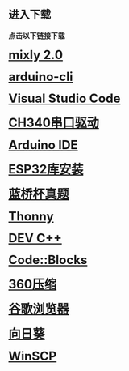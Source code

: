 ## 进入下载

**点击以下链接下载**

<font size="5">**[mixly 2.0](http://www.cele-tech.com:5000/sharing/m949pbl1c)**</font>

<font size="5">**[arduino-cli](https://downloads.arduino.cc/arduino-cli/arduino-cli_latest_Windows_64bit.zip)**</font>

<font size="5">**[Visual Studio Code](https://code.visualstudio.com/docs/?dv=win64user)**</font>

<font size="5">**[CH340串口驱动](https://www.wch.cn/downloads/file/65.html)**</font>

<font size="5">**[Arduino IDE](https://downloads.arduino.cc/arduino-ide/arduino-ide_2.3.4_Windows_64bit.exe)**</font>

<font size="5">**[ESP32库安装](http://www.cele-tech.com:5000/sharing/xOCNzIuSd)**</font>

<font size="5">**[蓝桥杯真题](http://www.cele-tech.com:5000/sharing/HK36AJjfB)**</font>

<font size="5">**[Thonny](http://www.cele-tech.com:5000/sharing/UGVKy2eVw)**</font>

<font size="5">**[DEV C++](https://logserviceccf.oss-cn-hangzhou.aliyuncs.com/Dev-Cpp%205.11%20TDM-GCC%204.9.2.exe)**</font>

<font size="5">**[Code::Blocks](https://sourceforge.net/projects/codeblocks/files/latest/download)**</font>

<font size="5">**[360压缩](https://www.360totalsecurity.com/zh-cn/download-free-360-zip/)**</font>

<font size="5">**[谷歌浏览器](https://dl.google.com/tag/s/appguid%3D%7B8A69D345-D564-463C-AFF1-A69D9E530F96%7D%26iid%3D%7B8DFA7F4B-A60F-278B-84C2-338237943B54%7D%26lang%3Dzh-CN%26browser%3D5%26usagestats%3D1%26appname%3DGoogle%2520Chrome%26needsadmin%3Dprefers%26ap%3Dx64-statsdef_1%26installdataindex%3Dempty/chrome/install/ChromeStandaloneSetup64.exe)**</font>

<font size="5">**[向日葵](https://sunlogin.oray.com/download)**</font>

<font size="5">**[WinSCP](https://winscp.net/eng/download.php)**</font>
